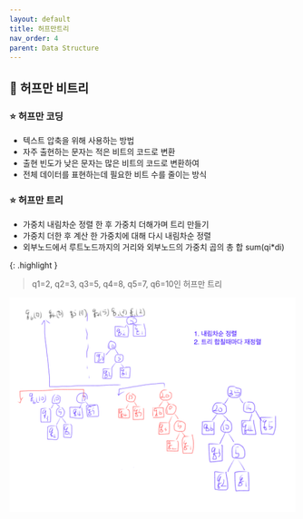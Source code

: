 ```yaml
---
layout: default
title: 허프만트리
nav_order: 4
parent: Data Structure
---
```




## 📑 허프만 비트리

### ⭐ 허프만 코딩

- 텍스트 압축을 위해 사용하는 방법
- 자주 출현하는 문자는 적은 비트의 코드로 변환
- 출현 빈도가 낮은 문자는 많은 비트의 코드로 변환하여
- 전체 데이터를 표현하는데 필요한 비트 수를 줄이는 방식
  



### ⭐ 허프만 트리

- 가중치 내림차순 정렬 한 후 가중치 더해가며 트리 만들기
- 가중치 더한 후 계산 한 가중치에 대해 다시 내림차순 정렬
- 외부노드에서 루트노드까지의 거리와 외부노드의 가중치 곱의 총 합 sum(qi*di)

{: .highlight }

> q1=2, q2=3, q3=5, q4=8, q5=7, q6=10인 허프만 트리

![](https://github.com/beeguriri/beeguriri.github.io/blob/main/docs/img/huffman.PNG?raw=true)
